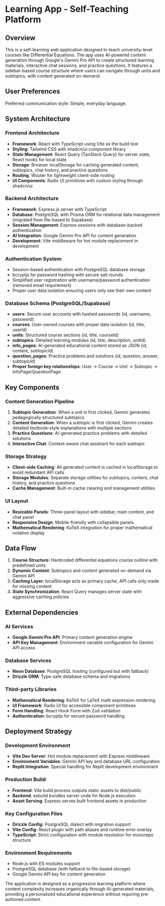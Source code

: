 # Learning App - Self-Teaching Platform

## Overview

This is a self-learning web application designed to teach university-level courses like Differential Equations. The app uses AI-powered content generation through Google's Gemini Pro API to create structured learning materials, interactive chat sessions, and practice questions. It features a sidebar-based course structure where users can navigate through units and subtopics, with content generated on-demand.

## User Preferences

Preferred communication style: Simple, everyday language.

## System Architecture

### Frontend Architecture
- **Framework**: React with TypeScript using Vite as the build tool
- **Styling**: Tailwind CSS with shadcn/ui component library
- **State Management**: React Query (TanStack Query) for server state, React hooks for local state
- **Storage**: Browser localStorage for caching generated content, subtopics, chat history, and practice questions
- **Routing**: Wouter for lightweight client-side routing
- **UI Components**: Radix UI primitives with custom styling through shadcn/ui

### Backend Architecture
- **Framework**: Express.js server with TypeScript
- **Database**: PostgreSQL with Prisma ORM for relational data management (migrated from file-based to Supabase)
- **Session Management**: Express sessions with database-backed authentication
- **AI Integration**: Google Gemini Pro API for content generation
- **Development**: Vite middleware for hot module replacement in development

### Authentication System
- Session-based authentication with PostgreSQL database storage
- bcryptjs for password hashing with secure salt rounds
- Simplified user registration with username/password authentication (removed email requirement)
- Proper user data isolation ensuring users only see their own content

### Database Schema (PostgreSQL/Supabase)
- **users**: Secure user accounts with hashed passwords (id, username, password)
- **courses**: User-owned courses with proper data isolation (id, title, userId)
- **units**: Structured course sections (id, title, courseId)
- **subtopics**: Detailed learning modules (id, title, description, unitId)
- **info_pages**: AI-generated educational content stored as JSON (id, content, subtopicId)
- **question_pages**: Practice problems and solutions (id, question, answer, subtopicId)
- **Proper foreign key relationships**: User → Course → Unit → Subtopic → InfoPage/QuestionPage

## Key Components

### Content Generation Pipeline
1. **Subtopic Generation**: When a unit is first clicked, Gemini generates pedagogically structured subtopics
2. **Content Generation**: When a subtopic is first clicked, Gemini creates detailed textbook-style explanations with multiple sections
3. **Practice Questions**: AI-generated practice problems with detailed solutions
4. **Interactive Chat**: Context-aware chat assistant for each subtopic

### Storage Strategy
- **Client-side Caching**: All generated content is cached in localStorage to avoid redundant API calls
- **Storage Modules**: Separate storage utilities for subtopics, content, chat history, and practice questions
- **Cache Management**: Built-in cache clearing and management utilities

### UI Layout
- **Resizable Panels**: Three-panel layout with sidebar, main content, and chat panel
- **Responsive Design**: Mobile-friendly with collapsible panels
- **Mathematical Rendering**: KaTeX integration for proper mathematical notation display

## Data Flow

1. **Course Structure**: Hardcoded differential equations course outline with predefined units
2. **Dynamic Content**: Subtopics and content generated on-demand via Gemini API
3. **Caching Layer**: localStorage acts as primary cache, API calls only made for missing content
4. **State Synchronization**: React Query manages server state with aggressive caching policies

## External Dependencies

### AI Services
- **Google Gemini Pro API**: Primary content generation engine
- **API Key Management**: Environment variable configuration for Gemini API access

### Database Services
- **Neon Database**: PostgreSQL hosting (configured but with fallback)
- **Drizzle ORM**: Type-safe database schema and migrations

### Third-party Libraries
- **Mathematical Rendering**: KaTeX for LaTeX math expression rendering
- **UI Framework**: Radix UI for accessible component primitives
- **Form Handling**: React Hook Form with Zod validation
- **Authentication**: bcryptjs for secure password handling

## Deployment Strategy

### Development Environment
- **Vite Dev Server**: Hot module replacement with Express middleware
- **Environment Variables**: Gemini API key and database URL configuration
- **Replit Integration**: Special handling for Replit development environment

### Production Build
- **Frontend**: Vite build process outputs static assets to dist/public
- **Backend**: esbuild bundles server code for Node.js execution
- **Asset Serving**: Express serves built frontend assets in production

### Key Configuration Files
- **Drizzle Config**: PostgreSQL dialect with migration support
- **Vite Config**: React plugin with path aliases and runtime error overlay
- **TypeScript**: Strict configuration with module resolution for monorepo structure

### Environment Requirements
- Node.js with ES modules support
- PostgreSQL database (with fallback to file-based storage)
- Google Gemini API key for content generation

The application is designed as a progressive learning platform where content complexity increases organically through AI-generated materials, providing a personalized educational experience without requiring pre-authored content.